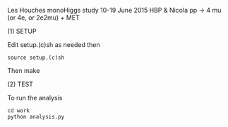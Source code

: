 Les Houches monoHiggs study 10-19 June 2015 HBP & Nicola
	pp -> 4 mu (or 4e, or 2e2mu) + MET

(1) SETUP
    
Edit setup.(c)sh as needed then

    source setup.(c)sh
    
Then
    make

(2) TEST

To run the analysis
    
    cd work
    python analysis.py
	
    
	    
    
